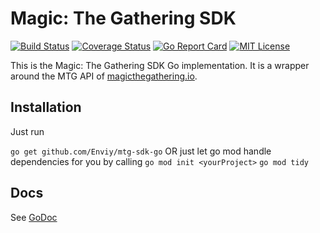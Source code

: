 # Magic: The Gathering SDK

[![Build Status](https://travis-ci.org/Enviy/mtg-sdk-go.svg?branch=master)](https://travis-ci.org/Enviy/mtg-sdk-go)
[![Coverage Status](https://coveralls.io/repos/github/Enviy/mtg-sdk-go/badge.svg?branch=master)](https://coveralls.io/Enviy/mtg-sdk-go?branch=master)
[![Go Report Card](https://goreportcard.com/badge/github.com/Enviy/mtg-sdk-go)](https://goreportcard.com/report/github.com/Enviy/mtg-sdk-go)
[![MIT License](https://img.shields.io/badge/license-MIT-blue.svg)](https://github.com/Enviy/mtg-sdk-go/blob/master/LICENSE)

This is the Magic: The Gathering SDK Go implementation. It is a wrapper around the MTG API of [magicthegathering.io](http://magicthegathering.io/).

## Installation

Just run

`go get github.com/Enviy/mtg-sdk-go`
OR just let go mod handle dependencies for you by calling
`go mod init <yourProject>`
`go mod tidy`

## Docs

See [GoDoc](https://pkg.go.dev/github.com/Enviy/mtg-sdk-go)
